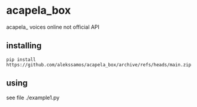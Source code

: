 # acapela_box
acapela_ voices online not official API

## installing
`pip install https://github.com/alekssamos/acapela_box/archive/refs/heads/main.zip`

## using
see file ./example1.py

